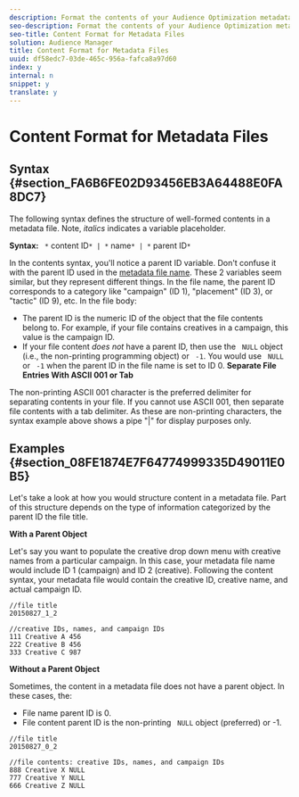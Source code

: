 ```yaml
---
description: Format the contents of your Audience Optimization metadata file according to these specifications.
seo-description: Format the contents of your Audience Optimization metadata file according to these specifications.
seo-title: Content Format for Metadata Files
solution: Audience Manager
title: Content Format for Metadata Files
uuid: df58edc7-03de-465c-956a-fafca8a97d60
index: y
internal: n
snippet: y
translate: y
---
```


# Content Format for Metadata Files


## Syntax {#section_FA6B6FE02D93456EB3A64488E0FA8DC7}

The following syntax defines the structure of well-formed contents in a metadata file. Note, *italics* indicates a variable placeholder. 

**Syntax:** ` *` content ID`* | *` name`* | *` parent ID`*` 

In the contents syntax, you'll notice a parent ID variable. Don't confuse it with the parent ID used in the [ metadata file name](../../c_integration/metadata-files-intro/metadata-file-names.md#concept_729806531D4547A6B5870BEA199FB4A9). These 2 variables seem similar, but they represent different things. In the file name, the parent ID corresponds to a category like "campaign" (ID 1), "placement" (ID 3), or "tactic" (ID 9), etc. In the file body: 

* The parent ID is the numeric ID of the object that the file contents belong to. For example, if your file contains creatives in a campaign, this value is the campaign ID.
* If your file content *does not* have a parent ID, then use the ` NULL` object (i.e., the non-printing programming object) or ` -1`. You would use ` NULL` or ` -1` when the parent ID in the file name is set to ID 0.
**Separate File Entries With ASCII 001 or Tab** 

The non-printing ASCII 001 character is the preferred delimiter for separating contents in your file. If you cannot use ASCII 001, then separate file contents with a tab delimiter. As these are non-printing characters, the syntax example above shows a pipe "|" for display purposes only. 

## Examples {#section_08FE1874E7F64774999335D49011E0B5}

Let's take a look at how you would structure content in a metadata file. Part of this structure depends on the type of information categorized by the parent ID the file title. 

**With a Parent Object** 

Let's say you want to populate the creative drop down menu with creative names from a particular campaign. In this case, your metadata file name would include ID 1 (campaign) and ID 2 (creative). Following the content syntax, your metadata file would contain the creative ID, creative name, and actual campaign ID. 


```
//file title
20150827_1_2

//creative IDs, names, and campaign IDs
111 Creative A 456
222 Creative B 456
333 Creative C 987

```


**Without a Parent Object** 

Sometimes, the content in a metadata file does not have a parent object. In these cases, the: 

* File name parent ID is 0.
* File content parent ID is the non-printing ` NULL` object (preferred) or -1.

```
//file title
20150827_0_2

//file contents: creative IDs, names, and campaign IDs
888 Creative X NULL
777 Creative Y NULL
666 Creative Z NULL
```

